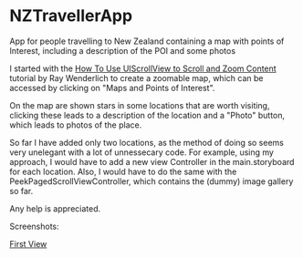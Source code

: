 NZTravellerApp
==============

App for people travelling to New Zealand containing a map with points of Interest, including a description of the POI and some photos


I started with the [How To Use UIScrollView to Scroll and Zoom Content](http://www.raywenderlich.com/10518/) tutorial by Ray Wenderlich to create a zoomable map, which can be accessed by clicking on "Maps and Points of Interest".


On the map are shown stars in some locations that are worth visiting, clicking these leads to a description of the location and a "Photo" button, which leads to photos of the place.

So far I have added only two locations, as the method of doing so seems very unelegant with a lot of unnessecary code.
For example, using my approach, I would have to add a new view Controller in the main.storyboard for each location. Also, I would have to do the same with the PeekPagedScrollViewController, which contains the (dummy) image gallery so far.

Any help is appreciated.

Screenshots:

[First View](screenshots/first.png)


